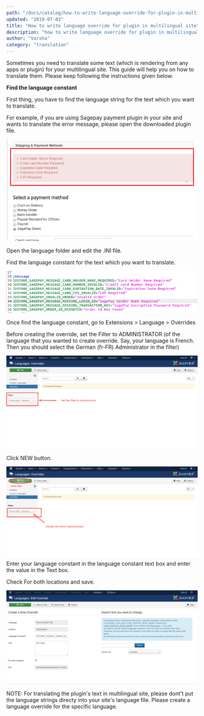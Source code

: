 ```yaml
---
path: "/docs/catalog/how-to-write-language-override-for-plugin-in-multilingual-site"
updated: "2019-07-03"
title: "How to write language override for plugin in multilingual site"
description: "how to write language override for plugin in multilingual site"
author: "Varsha"
category: "translation"
---
```


Sometimes you need to translate some text (which is rendering from any apps or plugin) for your multilingual site. This guide will help you on how to translate them. Please keep following the instructions given below.

**Find the language constant**

First thing, you have to find the language string for the text which you want to translate.

For example, if you are using Sagepay payment plugin in your site and wants to translate the error message, please open the downloaded plugin file.

![lang override](https://raw.githubusercontent.com/j2store/doc-images/master//translation/how-to-write-language-override-for-plugin-multilingual-site/plugin_lang_override_01.png)

Open the language folder and edit the .INI file.

Find the language constant for the text which you want to translate.

![plugin langoverride 2](https://raw.githubusercontent.com/j2store/doc-images/master//translation/how-to-write-language-override-for-plugin-multilingual-site/plugin_lang_override_02.png)

Once find the language constant, go to Extensions > Language > Overrides

Before creating the override, set the Filter to ADMINISTRATOR (of the language that you wanted to create override. Say, your language is French. Then you should select the German (fr-FR) Administrator in the filter)

![plugin langoverride 5](https://raw.githubusercontent.com/j2store/doc-images/master//translation/how-to-write-language-override-for-plugin-multilingual-site/plugin_lang_override_05.png)



Click NEW button.

![plugin langoverride](https://raw.githubusercontent.com/j2store/doc-images/master//translation/how-to-write-language-override-for-plugin-multilingual-site/plugin_lang_override_04.png)
Enter your language constant in the language constant text box and enter the value in the Text box.

Check For both locations and save.

![plugin langoverride3](https://raw.githubusercontent.com/j2store/doc-images/master//translation/how-to-write-language-override-for-plugin-multilingual-site/plugin_lang_override_03.png)



NOTE: For translating the plugin's text in multilingual site, please dont't put the language strings directy into your site's language file. Please create a language override for the specific language.

